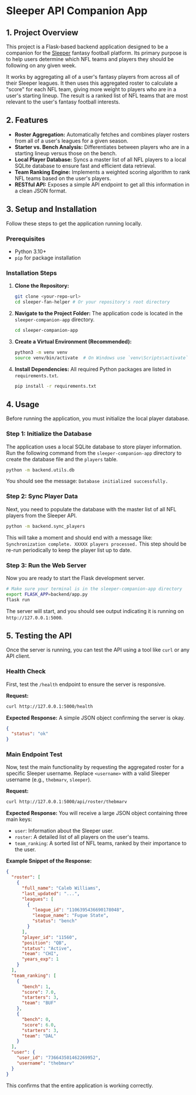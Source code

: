 # Sleeper API Companion App

## 1. Project Overview

This project is a Flask-based backend application designed to be a companion for the [Sleeper](https://sleeper.com/) fantasy football platform. Its primary purpose is to help users determine which NFL teams and players they should be following on any given week.

It works by aggregating all of a user's fantasy players from across all of their Sleeper leagues. It then uses this aggregated roster to calculate a "score" for each NFL team, giving more weight to players who are in a user's starting lineup. The result is a ranked list of NFL teams that are most relevant to the user's fantasy football interests.

## 2. Features

*   **Roster Aggregation:** Automatically fetches and combines player rosters from all of a user's leagues for a given season.
*   **Starter vs. Bench Analysis:** Differentiates between players who are in a starting lineup versus those on the bench.
*   **Local Player Database:** Syncs a master list of all NFL players to a local SQLite database to ensure fast and efficient data retrieval.
*   **Team Ranking Engine:** Implements a weighted scoring algorithm to rank NFL teams based on the user's players.
*   **RESTful API:** Exposes a simple API endpoint to get all this information in a clean JSON format.

## 3. Setup and Installation

Follow these steps to get the application running locally.

### Prerequisites

*   Python 3.10+
*   `pip` for package installation

### Installation Steps

1.  **Clone the Repository:**
    ```bash
    git clone <your-repo-url>
    cd sleeper-fan-helper # Or your repository's root directory
    ```

2.  **Navigate to the Project Folder:**
    The application code is located in the `sleeper-companion-app` directory.
    ```bash
    cd sleeper-companion-app
    ```

3.  **Create a Virtual Environment (Recommended):**
    ```bash
    python3 -m venv venv
    source venv/bin/activate  # On Windows use `venv\Scripts\activate`
    ```

4.  **Install Dependencies:**
    All required Python packages are listed in `requirements.txt`.
    ```bash
    pip install -r requirements.txt
    ```

## 4. Usage

Before running the application, you must initialize the local player database.

### Step 1: Initialize the Database

The application uses a local SQLite database to store player information. Run the following command from the `sleeper-companion-app` directory to create the database file and the `players` table.

```bash
python -m backend.utils.db
```
You should see the message: `Database initialized successfully.`

### Step 2: Sync Player Data

Next, you need to populate the database with the master list of all NFL players from the Sleeper API.

```bash
python -m backend.sync_players
```
This will take a moment and should end with a message like: `Synchronization complete. XXXXX players processed.` This step should be re-run periodically to keep the player list up to date.

### Step 3: Run the Web Server

Now you are ready to start the Flask development server.

```bash
# Make sure your terminal is in the sleeper-companion-app directory
export FLASK_APP=backend/app.py
flask run
```

The server will start, and you should see output indicating it is running on `http://127.0.0.1:5000`.

## 5. Testing the API

Once the server is running, you can test the API using a tool like `curl` or any API client.

### Health Check

First, test the `/health` endpoint to ensure the server is responsive.

**Request:**
```bash
curl http://127.0.0.1:5000/health
```

**Expected Response:**
A simple JSON object confirming the server is okay.
```json
{
  "status": "ok"
}
```

### Main Endpoint Test

Now, test the main functionality by requesting the aggregated roster for a specific Sleeper username. Replace `<username>` with a valid Sleeper username (e.g., `thebmarv`, `sleeper`).

**Request:**
```bash
curl http://127.0.0.1:5000/api/roster/thebmarv
```

**Expected Response:**
You will receive a large JSON object containing three main keys:
*   `user`: Information about the Sleeper user.
*   `roster`: A detailed list of all players on the user's teams.
*   `team_ranking`: A sorted list of NFL teams, ranked by their importance to the user.

**Example Snippet of the Response:**
```json
{
  "roster": [
    {
      "full_name": "Caleb Williams",
      "last_updated": "...",
      "leagues": [
        {
          "league_id": "1106395436690178048",
          "league_name": "Fugue State",
          "status": "bench"
        }
      ],
      "player_id": "11560",
      "position": "QB",
      "status": "Active",
      "team": "CHI",
      "years_exp": 1
    }
  ],
  "team_ranking": [
    {
      "bench": 1,
      "score": 7.0,
      "starters": 3,
      "team": "BUF"
    },
    {
      "bench": 0,
      "score": 6.0,
      "starters": 3,
      "team": "DAL"
    }
  ],
  "user": {
    "user_id": "736643501462269952",
    "username": "thebmarv"
  }
}
```
This confirms that the entire application is working correctly.
